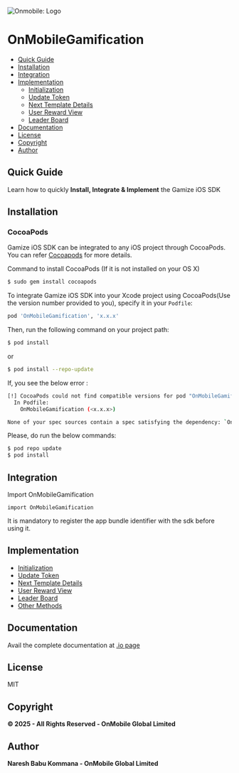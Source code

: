 ![Onmobile: Logo][logo]

# OnMobileGamification

- [Quick Guide](#quick-guide)
- [Installation](#installation)
- [Integration](#integration)
- [Implementation](#implementation)
    - [Initialization][doc-initialization]
    - [Update Token][doc-update-token]
    - [Next Template Details][doc-next-template-details]
    - [User Reward View][doc-user-reward-view]
    - [Leader Board][doc-leader-board]
- [Documentation](#documentation)
- [License](#license)
- [Copyright](#copyright)
- [Author](#author)

## Quick Guide
Learn how to quickly **Install, Integrate & Implement** the Gamize iOS SDK

## Installation

### CocoaPods

  Gamize iOS SDK can be integrated to any iOS project through CocoaPods. You can refer [Cocoapods][cocoapods] for more details.

  Command to install CocoaPods (If it is not installed on your OS X)

```bash
$ sudo gem install cocoapods
```

  To integrate Gamize iOS SDK into your Xcode project using CocoaPods(Use the version number provided to you), specify it in your `Podfile`:

```ruby
pod 'OnMobileGamification', 'x.x.x'
```

  Then, run the following command on your project path:

```bash
$ pod install
```
   or
```bash
$ pod install --repo-update
```

If, you see the below error :
```bash
[!] CocoaPods could not find compatible versions for pod "OnMobileGamification":
  In Podfile:
    OnMobileGamification (<x.x.x>)

None of your spec sources contain a spec satisfying the dependency: `OnMobileGamification (<x.x.x>)`.
```

Please, do run the below commands:
```bash
$ pod repo update
$ pod install
```

## Integration
Import OnMobileGamification
```
import OnMobileGamification
```

It is mandatory to register the app bundle identifier with the sdk before using it.

## Implementation

- [Initialization][doc-initialization]
- [Update Token][doc-update-token]
- [Next Template Details][doc-next-template-details]
- [User Reward View][doc-user-reward-view]
- [Leader Board][doc-leader-board]
- [Other Methods][doc-other-methods]

## Documentation

<!-- ### Xcode Document
Download the [doccarchive][docc] from this [path][docc] and open in Xcode for detailed documentation -->

Avail the complete documentation at [.io page][githubpage] <!-- if browser didn't support please use [Xcode Document][docc] -->

## License
MIT

## Copyright
**© 2025 - All Rights Reserved - OnMobile Global Limited**

## Author
**Naresh Babu Kommana - OnMobile Global Limited**

[//]: # (These are reference links used in the body of this note and get stripped out when the markdown processor does its job. There is no need to format nicely because it shouldn't be seen. Thanks SO - http://stackoverflow.com/questions/4823468/store-comments-in-markdown-syntax)

[logo]: <http://t0.gstatic.com/images?q=tbn:ANd9GcQ7a6C5baa2f_3KA2zVpouH29tMGgRfcCn1PGuubySgbFbKuMxg>

[cocoapods]: <https://guides.cocoapods.org/using/getting-started.html#getting-started>
[docc]: <https://bitbucket.org/onmoec/onmobilegamificationpackage/src/21a2b60791a5/docc/OnMobileGamificationPackage.doccarchive.zip?>
[githubpage]: <https://onmo.github.io/OnMobileGamification/documentation/onmobilegamificationsdk>
[doc-other-methods]: <https://onmo.github.io/OnMobileGamification/documentation/onmobilegamificationsdk/gamification>
[doc-initialization]: <https://onmo.github.io/OnMobileGamification/documentation/onmobilegamificationsdk/gamification/initialize(with:and:languagecode:for:succedded:failed:)>
[doc-update-token]: <https://onmo.github.io/OnMobileGamification/documentation/onmobilegamificationsdk/gamification/update(userkey:succedded:failed:)>
[doc-next-template-details]: <https://onmo.github.io/OnMobileGamification/documentation/onmobilegamificationsdk/gamification/nextTemplateDetail(_:succedded:failed:)>
[doc-user-reward-view]: <https://onmo.github.io/OnMobileGamification/documentation/onmobilegamificationsdk/gamification/openRewardViewWithSwiftUI(name:isDailyStreak:viewDisplayType:didPresent:_:)>
[doc-leader-board]: <https://onmo.github.io/OnMobileGamification/documentation/onmobilegamificationsdk/gamification/leaderBoardFor(_:didPresent:didShowNavigation:)>
